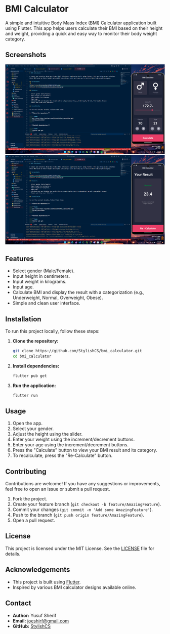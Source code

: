 # BMI Calculator

A simple and intuitive Body Mass Index (BMI) Calculator application built using Flutter. This app helps users calculate their BMI based on their height and weight, providing a quick and easy way to monitor their body weight category.

## Screenshots

![Home Screen](screenshots/home_screen.png)
![Result Screen](screenshots/result_screen.png)

## Features

- Select gender (Male/Female).
- Input height in centimeters.
- Input weight in kilograms.
- Input age.
- Calculate BMI and display the result with a categorization (e.g., Underweight, Normal, Overweight, Obese).
- Simple and clean user interface.

## Installation

To run this project locally, follow these steps:

1. **Clone the repository:**

    ```bash
    git clone https://github.com/StylishCS/bmi_calculator.git
    cd bmi_calculator
    ```

2. **Install dependencies:**

    ```bash
    flutter pub get
    ```

3. **Run the application:**

    ```bash
    flutter run
    ```

## Usage

1. Open the app.
2. Select your gender.
3. Adjust the height using the slider.
4. Enter your weight using the increment/decrement buttons.
5. Enter your age using the increment/decrement buttons.
6. Press the "Calculate" button to view your BMI result and its category.
7. To recalculate, press the "Re-Calculate" button.

## Contributing

Contributions are welcome! If you have any suggestions or improvements, feel free to open an issue or submit a pull request.

1. Fork the project.
2. Create your feature branch (`git checkout -b feature/AmazingFeature`).
3. Commit your changes (`git commit -m 'Add some AmazingFeature'`).
4. Push to the branch (`git push origin feature/AmazingFeature`).
5. Open a pull request.

## License

This project is licensed under the MIT License. See the [LICENSE](LICENSE) file for details.

## Acknowledgements

- This project is built using [Flutter](https://flutter.dev/).
- Inspired by various BMI calculator designs available online.

## Contact

- **Author:** Yusuf Sherif
- **Email:** <joeshirf@gmail.com>
- **GitHub:** [StylishCS](https://github.com/StylishCS)
